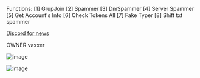 Functions:
[1] GrupJoin
[2] Spammer
[3] DmSpammer
[4] Server Spammer
[5] Get Account's Info
[6] Check Tokens All
[7] Fake Typer
[8] Shift txt spammer

[Discord for news](https://discord.gg/jVcRtZ3w55)

OWNER vaxxer

![image](https://github.com/MysticSpammervaxxer/mystic_spammer/assets/157027432/9f2d3d79-34ef-4622-a23c-eabbf117553c)

![image](https://github.com/MysticSpammervaxxer/mystic_spammer/assets/157027432/2594176e-4e8b-4618-84ba-c9cec6cf295b)




